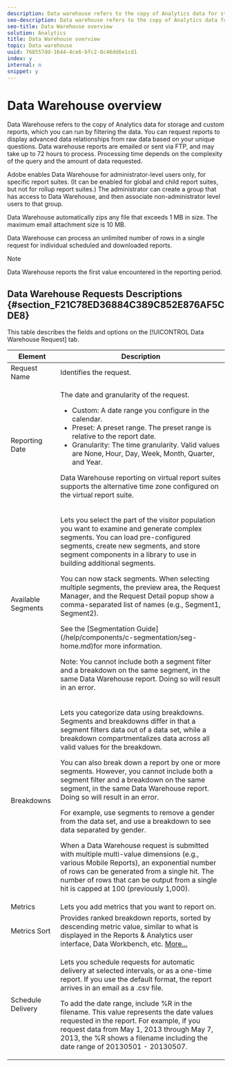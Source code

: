 ```yaml
---
description: Data warehouse refers to the copy of Analytics data for storage and custom reports, which you can run by filtering the data. You can request reports to display advanced data relationships from raw data based on your unique questions. Data warehouse reports are emailed or sent via FTP, and may take up to 72 hours to process. Processing time depends on the complexity of the query and the amount of data requested.
seo-description: Data warehouse refers to the copy of Analytics data for storage and custom reports, which you can run by filtering the data. You can request reports to display advanced data relationships from raw data based on your unique questions. Data warehouse reports are emailed or sent via FTP, and may take up to 72 hours to process. Processing time depends on the complexity of the query and the amount of data requested.
seo-title: Data Warehouse overview
solution: Analytics
title: Data Warehouse overview
topic: Data warehouse
uuid: 768557dd-1644-4ce6-bfc2-8c46dd6e1cd1
index: y
internal: n
snippet: y
---
```


# Data Warehouse overview

Data Warehouse refers to the copy of Analytics data for storage and custom reports, which you can run by filtering the data. You can request reports to display advanced data relationships from raw data based on your unique questions. Data warehouse reports are emailed or sent via FTP, and may take up to 72 hours to process. Processing time depends on the complexity of the query and the amount of data requested.

Adobe enables Data Warehouse for administrator-level users only, for specific report suites. (It can be enabled for global and child report suites, but not for rollup report suites.) The administrator can create a group that has access to Data Warehouse, and then associate non-administrator level users to that group.

Data Warehouse automatically zips any file that exceeds 1 MB in size. The maximum email attachment size is 10 MB.

Data Warehouse can process an unlimited number of rows in a single request for individual scheduled and downloaded reports.

>[!NOTE]
>
>Data Warehouse reports the first value encountered in the reporting period.

## Data Warehouse Requests Descriptions {#section_F21C78ED36884C389C852E876AF5CDE8}

This table describes the fields and options on the [!UICONTROL Data Warehouse Request] tab. 

<table id="table_7325A2466866460E8B0AF7D696152713"> 
 <thead> 
  <tr> 
   <th colname="col1" class="entry"> Element </th> 
   <th colname="col2" class="entry"> Description </th> 
  </tr> 
 </thead>
 <tbody> 
  <tr> 
   <td colname="col1"> <span class="wintitle"> Request Name</span> </td> 
   <td colname="col2"> Identifies the request. </td> 
  </tr> 
  <tr> 
   <td colname="col1"> <span class="wintitle"> Reporting Date</span> </td> 
   <td colname="col2"> <p>The date and granularity of the request. </p> 
    <ul id="ul_C00F4529BD9E4113B517A61751B1DD5C"> 
     <li id="li_4D7C26812DF94ED7B64F985309541F46"> <span class="wintitle"> Custom</span>: A date range you configure in the calendar. </li> 
     <li id="li_2B272087006847148A936350D1B2D523"> <span class="wintitle"> Preset</span>: A preset range. The preset range is relative to the report date. </li> 
     <li id="li_745989965BB94D489FF7046587E13C42"> <span class="wintitle"> Granularity</span>: The time granularity. Valid values are None, Hour, Day, Week, Month, Quarter, and Year. </li> 
    </ul> <p>Data Warehouse reporting on virtual report suites supports the alternative time zone configured on the virtual report suite. </p> </td> 
  </tr> 
  <tr> 
   <td colname="col1"> <span class="wintitle"> Available Segments</span> </td> 
   <td colname="col2"> <p>Lets you select the part of the visitor population you want to examine and generate complex segments. You can load pre-configured segments, create new segments, and store segment components in a library to use in building additional segments. </p> <p>You can now stack segments. When selecting multiple segments, the preview area, the Request Manager, and the Request Detail popup show a comma-separated list of names (e.g., Segment1, Segment2). </p> <p>See the [Segmentation Guide](/help/components/c-segmentation/seg-home.md)for more information. </p> <p>Note:  You cannot include both a segment filter and a breakdown on the same segment, in the same Data Warehouse report. Doing so will result in an error. </p> </td> 
  </tr> 
  <tr> 
   <td colname="col1"> <span class="wintitle"> Breakdowns</span> </td> 
   <td colname="col2"> <p>Lets you categorize data using breakdowns. Segments and breakdowns differ in that a segment filters data out of a data set, while a breakdown compartmentalizes data across all valid values for the breakdown. </p> You can also break down a report by one or more segments. However, you cannot include both a segment filter and a breakdown on the same segment, in the same Data Warehouse report. Doing so will result in an error. <p> For example, use segments to remove a gender from the data set, and use a breakdown to see data separated by gender. </p> <p>When a Data Warehouse request is submitted with multiple multi-value dimensions (e.g., various Mobile Reports), an exponential number of rows can be generated from a single hit. The number of rows that can be output from a single hit is capped at 100 (previously 1,000). </p> </td> 
  </tr> 
  <tr> 
   <td colname="col1"> <span class="wintitle"> Metrics</span> </td> 
   <td colname="col2">Lets you add metrics that you want to report on. </td> 
  </tr> 
  <tr> 
   <td colname="col1"><span class="wintitle"> Metrics Sort</span> </td> 
   <td colname="col2">Provides ranked breakdown reports, sorted by descending metric value, similar to what is displayed in the Reports &amp; Analytics user interface, Data Workbench, etc. <a href="../../export/data-warehouse/sorting-by-metric.md#concept_7B7BDE3D42E549389DACA1E33B2FC1CC" format="dita" scope="local"> More...</a> </td> 
  </tr> 
  <tr> 
   <td colname="col1"> <span class="wintitle"> Schedule Delivery</span> </td> 
   <td colname="col2"> <p>Lets you schedule requests for automatic delivery at selected intervals, or as a one-time report. If you use the default format, the report arrives in an email as a .csv file. </p> <p>To add the date range, include <span class="filepath"> %R</span> in the filename. This value represents the date values requested in the report. For example, if you request data from May 1, 2013 through May 7, 2013, the <span class="filepath"> %R</span> shows a filename including the date range of 20130501 - 20130507. </p> </td> 
  </tr> 
 </tbody> 
</table>

